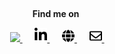 <h2 align='center'></h2>

<p align="center">
  <b>Find me on</b>&nbsp;&nbsp;&nbsp;&nbsp;&nbsp;
</p>

<p align="center">
  
  <a href="https://www.researchgate.net/profile/Konstantinos_Nikoletos">
    <img src="https://static-00.iconduck.com/assets.00/researchgate-icon-474x512-v64ztjjt.png" width="20px"/>
  </a>&nbsp;&nbsp;&nbsp;&nbsp;  
  
  <a href="https://www.linkedin.com/in/konstantinos-nikoletos/">
    <img src="./images/linkedin-in-brands.svg" width="20px"/>
  </a>&nbsp;&nbsp;&nbsp;&nbsp;  
  
  <a href="https://nikoletos-k.github.io/">
    <img src="./images/globe-solid.svg" width="20px"/>
  </a>&nbsp;&nbsp;&nbsp;&nbsp;  
  
  <a href="mailto:nikoletos.kon@gmail.com/">
    <img src="./images/envelope-regular.svg" width="20px"/>
  </a>&nbsp;&nbsp;&nbsp;&nbsp;    
  
</p>

<h2 align='center'></h2>
